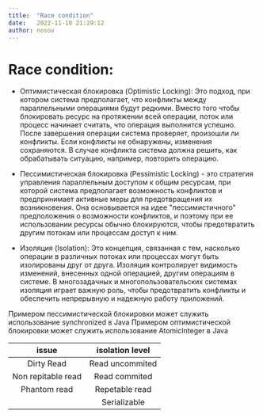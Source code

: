 ```yaml
---
title:  "Race condition"
date:   2022-11-10 21:29:12
author: nosov
---
```


# 				Race condition:

 - Оптимистическая блокировка (Optimistic Locking): Это подход, при котором система предполагает, что конфликты между параллельными операциями будут редкими. Вместо того чтобы блокировать ресурс на протяжении всей операции, поток или процесс начинает считать, что операция выполнится успешно. После завершения операции система проверяет, произошли ли конфликты. Если конфликты не обнаружены, изменения сохраняются. В случае конфликта система должна решить, как обрабатывать ситуацию, например, повторить операцию.

 - Пессимистическая блокировка (Pessimistic Locking) - это стратегия управления параллельным доступом к общим ресурсам, при которой система предполагает возможность конфликтов и предпринимает активные меры для предотвращения их возникновения. Она основывается на идее "пессимистичного" предположения о возможности конфликтов, и поэтому при ее использовании ресурсы обычно блокируются, чтобы предотвратить другим потокам или процессам доступ к ним.

 - Изоляция (Isolation): Это концепция, связанная с тем, насколько операции в различных потоках или процессах могут быть изолированы друг от друга. Изоляция контролирует видимость изменений, внесенных одной операцией, другим операциям в системе. В многозадачных и многопользовательских системах изоляция играет важную роль, чтобы предотвратить конфликты и обеспечить непрерывную и надежную работу приложений.


Примером пессимистической блокировки может служить использование synchronized в Java
Примером оптимистической блокировки может служить использование AtomicInteger в Java


|       issue        | isolation level |
|:------------------:|:--------------:|
|     Dirty Read     | Read uncommited |
| Non repitable read | Read commited  |
|    Phantom read    | Repetable read |
|                    |  Serializable  |

